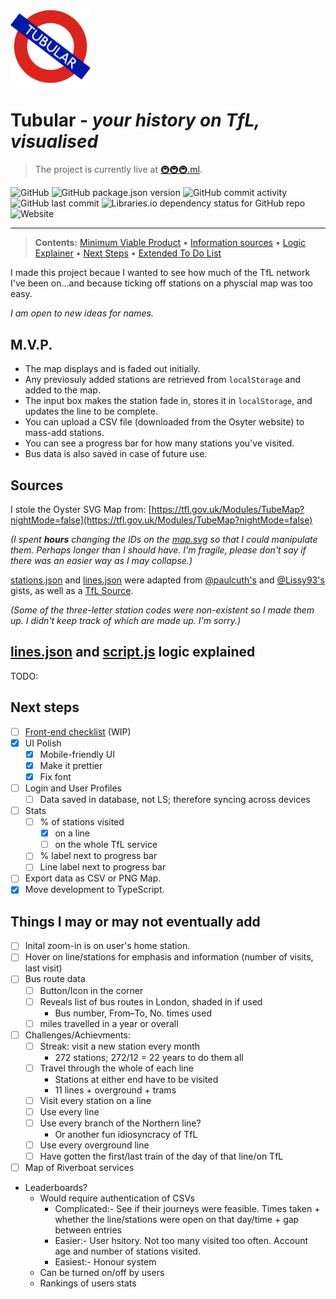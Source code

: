 <img src="public/assets/logo.png" width="128">

# Tubular - _your history on TfL, visualised_

> The project is currently live at [🚇🚇🚇.ml](https://🚇🚇🚇.ml).

![GitHub](https://img.shields.io/github/license/PocketCoder/tubular) ![GitHub package.json version](https://img.shields.io/github/package-json/v/PocketCoder/tubular) ![GitHub commit activity](https://img.shields.io/github/commit-activity/m/PocketCoder/tubular) ![GitHub last commit](https://img.shields.io/github/last-commit/PocketCoder/tubular) ![Libraries.io dependency status for GitHub repo](https://img.shields.io/librariesio/github/PocketCoder/tubular) ![Website](https://img.shields.io/website?url=https%3A%2F%2Ftubular.110399.xyz)

---

> **Contents:** [Minimum Viable Product](#mvp) &bull; [Information sources](#sources) &bull; [Logic Explainer](#linesjson-and-scriptjs-logic-explained) &bull; [Next Steps](#next-steps) &bull; [Extended To Do List](#things-i-may-or-may-not-eventually-add)

I made this project becaue I wanted to see how much of the TfL network I've been on...and because ticking off stations on a physcial map was too easy.

_I am open to new ideas for names._

## M.V.P.

- The map displays and is faded out initially.
- Any previosuly added stations are retrieved from `localStorage` and added to the map.
- The input box makes the station fade in, stores it in `localStorage`, and updates the line to be complete.
- You can upload a CSV file (downloaded from the Osyter website) to mass-add stations.
- You can see a progress bar for how many stations you've visited.
- Bus data is also saved in case of future use.

## Sources

I stole the Oyster SVG Map from: [https://tfl.gov.uk/Modules/TubeMap?nightMode=false](https://tfl.gov.uk/Modules/TubeMap?nightMode=false)

_(I spent **hours** changing the IDs on the [map.svg](public/assets/map.svg) so that I could manipulate them. Perhaps longer than I should have. I'm fragile, please don't say if there was an easier way as I may collapse.)_

[stations.json](public/assets/stations.json) and [lines.json](public/assets/lines.json) were adapted from [@paulcuth's](https://gist.github.com/paulcuth/1111303) and [@Lissy93's](https://gist.github.com/Lissy93/cb316efbf4b0968bc744cbbe48a574ab) gists, as well as a [TfL Source](https://content.tfl.gov.uk/station-abbreviations.pdf).

_(Some of the three-letter station codes were non-existent so I made them up. I didn't keep track of which are made up. I'm sorry.)_

## [lines.json](public/assets/lines.json) and [script.js](public/assets/lines.json) logic explained

TODO:

## Next steps

- [ ] [Front-end checklist](https://github.com/thedaviddias/Front-End-Checklist) (WIP)
- [x] UI Polish
  - [x] Mobile-friendly UI
  - [x] Make it prettier
  - [x] Fix font
- [ ] Login and User Profiles
  - [ ] Data saved in database, not LS; therefore syncing across devices
- [ ] Stats
  - [ ] % of stations visited
    - [x] on a line
    - [ ] on the whole TfL service
  - [ ] % label next to progress bar
  - [ ] Line label next to progress bar
- [ ] Export data as CSV or PNG Map.
- [x] Move development to TypeScript.

## Things I may or may not eventually add

- [ ] Inital zoom-in is on user's home station.
- [ ] Hover on line/stations for emphasis and information (number of visits, last visit)
- [ ] Bus route data
  - [ ] Button/Icon in the corner
  - [ ] Reveals list of bus routes in London, shaded in if used
    - Bus number, From–To, No. times used
  - [ ] miles travelled in a year or overall
- [ ] Challenges/Achievments:
  - [ ] Streak: visit a new station every month
    - 272 stations; 272/12 = 22 years to do them all
  - [ ] Travel through the whole of each line
    - Stations at either end have to be visited
    - 11 lines + overground + trams
  - [ ] Visit every station on a line
  - [ ] Use every line
  - [ ] Use every branch of the Northern line?
    - Or another fun idiosyncracy of TfL
  - [ ] Use every overground line
  - [ ] Have gotten the first/last train of the day of that line/on TfL
- [ ] Map of Riverboat services
- Leaderboards?
  - Would require authentication of CSVs
    - Complicated:- See if their journeys were feasible. Times taken + whether the line/stations were open on that day/time + gap between entries
    - Easier:- User hsitory. Not too many visited too often. Account age and number of stations visited.
    - Easiest:- Honour system
  - Can be turned on/off by users
  - Rankings of users stats
